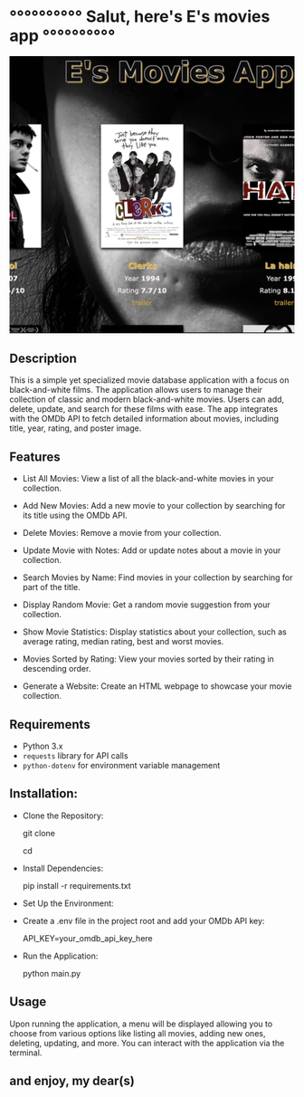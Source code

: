 # °°°°°°°°°° Salut, here's E's movies app °°°°°°°°°°
![movies_screenshot.png](movies_screenshot.png)
## Description
This is a simple yet specialized movie database application with a focus on black-and-white films. The application allows users to manage their collection of classic and modern black-and-white movies. Users can add, delete, update, and search for these films with ease. The app integrates with the OMDb API to fetch detailed information about movies, including title, year, rating, and poster image.
## Features
- List All Movies: View a list of all the black-and-white movies in your collection.

- Add New Movies: Add a new movie to your collection by searching for its title using the OMDb API.

-  Delete Movies: Remove a movie from your collection.

- Update Movie with Notes: Add or update notes about a movie in your collection.

- Search Movies by Name: Find movies in your collection by searching for part of the title.

- Display Random Movie: Get a random movie suggestion from your collection.

- Show Movie Statistics: Display statistics about your collection, such as average rating, median rating, best and worst movies.

- Movies Sorted by Rating: View your movies sorted by their rating in descending order.

- Generate a Website: Create an HTML webpage to showcase your movie collection.

## Requirements
- Python 3.x
- `requests` library for API calls
- `python-dotenv` for environment variable management

## Installation:

- Clone the Repository:

    git clone <repository-url>

    cd <repository-directory>

- Install Dependencies:

    pip install -r requirements.txt

- Set Up the Environment:

* Create a .env file in the project root and add your OMDb API key:

    API_KEY=your_omdb_api_key_here

- Run the Application:

    python main.py

## Usage
Upon running the application, a menu will be displayed allowing you to choose from various options like listing all movies, adding new ones, deleting, updating, and more. You can interact with the application via the terminal.

## and enjoy, my dear(s)